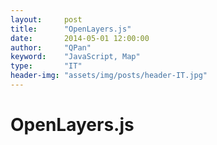 ```yaml
---
layout:     post
title:      "OpenLayers.js"
date:       2014-05-01 12:00:00
author:     "QPan"
keyword:    "JavaScript, Map"
type:       "IT"
header-img: "assets/img/posts/header-IT.jpg"
---
```


# [](#header-1)OpenLayers.js
